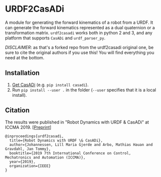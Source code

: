 # URDF2CasADi
A module for generating the forward kinematics of a robot from a URDF. It can generate the forward kinematics represented as a dual quaternion or a transformation matrix. `urdf2casadi` works both in python 2 and 3, and any platform that supports `CasADi` and `urdf_parser_py`.

*DISCLAIMER*: as that's a forked repo from the urdf2casadi original one, be sure to cite the original authors if you use this! You will find everything you need at the bottom.

## Installation
1. [Get CasADi](https://github.com/casadi/casadi/wiki/InstallationInstructions) (e.g. `pip install casadi`).
2.  Run `pip install --user .` in the folder (`--user` specifies that it is a local install).


## Citation
The results were published in "Robot Dynamics with URDF & CasADi" at ICCMA 2019. [[Preprint](http://folk.ntnu.no/tomgra/papers/Johannessen_ICCMA_2019_paper_23%20.pdf)]
```
@inproceedings{urdf2casadi,
  title={Robot Dynamics with URDF \& CasADi},
  author={Johannessen, Lill Maria Gjerde and Arbo, Mathias Hauan and Gravdahl, Jan Tommy},
  booktitle={2019 7th International Conference on Control, Mechatronics and Automation (ICCMA)},
  year={2019},
  organization={IEEE}
}
```

